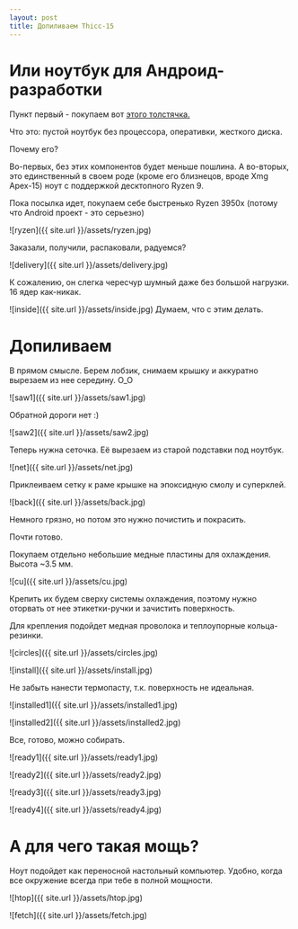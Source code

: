 ```yaml
---
layout: post
title: Допиливаем Thiсс-15
---
```

# Или ноутбук для Андроид-разработки
Пункт первый - покупаем вот [этого толстячка.](https://www.eluktronics.com/THICC15-BYO)

Что это: пустой ноутбук без процессора, оперативки, жесткого диска. 

Почему его?

Во-первых, без этих компонентов будет меньше пошлина. А во-вторых, это единственный 
в своем роде (кроме его близнецов, вроде Xmg Apex-15) ноут с поддержкой деcктопного Ryzen 9.

Пока посылка идет, покупаем себе быстренько Ryzen 3950x (потому что Android проект - это серьезно)

![ryzen]({{ site.url }}/assets/ryzen.jpg)

Заказали, получили, распаковали, радуемся?

![delivery]({{ site.url }}/assets/delivery.jpg)


К сожалению, он слегка чересчур шумный даже без большой нагрузки. 16 ядер как-никак.

![inside]({{ site.url }}/assets/inside.jpg)
Думаем, что с этим делать.

# Допиливаем

В прямом смысле. Берем лобзик, снимаем крышку и аккуратно вырезаем из нее середину. О_О

![saw1]({{ site.url }}/assets/saw1.jpg)

Обратной дороги нет :)

![saw2]({{ site.url }}/assets/saw2.jpg)

Теперь нужна сеточка. Её вырезаем из старой подставки под ноутбук.

![net]({{ site.url }}/assets/net.jpg)

Приклеиваем сетку к раме крышке на эпоксидную смолу и суперклей.

![back]({{ site.url }}/assets/back.jpg)

Немного грязно, но потом это нужно почистить и покрасить.

Почти готово.

Покупаем отдельно небольшие медные пластины для охлаждения. Высота ~3.5 мм.

![cu]({{ site.url }}/assets/cu.jpg)

Крепить их будем сверху системы охлаждения, поэтому нужно оторвать от нее этикетки-ручки и зачистить поверхность. 

Для крепления подойдет медная проволока и теплоупорные кольца-резинки.

![circles]({{ site.url }}/assets/circles.jpg)

![install]({{ site.url }}/assets/install.jpg)

Не забыть нанести термопасту, т.к. поверхность не идеальная.

![installed1]({{ site.url }}/assets/installed1.jpg)

![installed2]({{ site.url }}/assets/installed2.jpg)

Все, готово, можно собирать.


![ready1]({{ site.url }}/assets/ready1.jpg)

![ready2]({{ site.url }}/assets/ready2.jpg)

![ready3]({{ site.url }}/assets/ready3.jpg)

![ready4]({{ site.url }}/assets/ready4.jpg)

# А для чего такая мощь?

Ноут подойдет как переносной настольный компьютер. Удобно, когда все окружение всегда при тебе в полной мощности.

![htop]({{ site.url }}/assets/htop.jpg)

![fetch]({{ site.url }}/assets/fetch.jpg)

